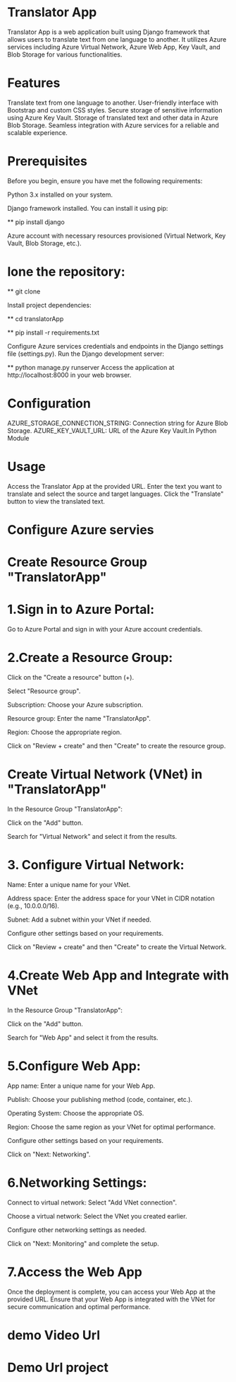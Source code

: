# Translator App
Translator App is a web application built using Django framework that allows users to translate text from one language to another. It utilizes Azure services including Azure Virtual Network, Azure Web App, Key Vault, and Blob Storage for various functionalities.

# Features
Translate text from one language to another.
User-friendly interface with Bootstrap and custom CSS styles.
Secure storage of sensitive information using Azure Key Vault.
Storage of translated text and other data in Azure Blob Storage.
Seamless integration with Azure services for a reliable and scalable experience.

# Prerequisites
Before you begin, ensure you have met the following requirements:

Python 3.x installed on your system.

Django framework installed. You can install it using pip:

** pip install django

Azure account with necessary resources provisioned (Virtual Network, Key Vault, Blob Storage, etc.).

# lone the repository:

** git clone <repository-url>

Install project dependencies:

** cd translatorApp

** pip install -r requirements.txt

Configure Azure services credentials and endpoints in the Django settings file (settings.py).
Run the Django development server:

** python manage.py runserver
Access the application at http://localhost:8000 in your web browser.


# Configuration
AZURE_STORAGE_CONNECTION_STRING: Connection string for Azure Blob Storage.
AZURE_KEY_VAULT_URL: URL of the Azure Key Vault.In Python Module


# Usage
Access the Translator App at the provided URL.
Enter the text you want to translate and select the source and target languages.
Click the "Translate" button to view the translated text.


# Configure Azure servies 

# Create Resource Group "TranslatorApp"

# 1.Sign in to Azure Portal:

Go to Azure Portal and sign in with your Azure account credentials.

# 2.Create a Resource Group:

Click on the "Create a resource" button (+).

Select "Resource group".

Subscription: Choose your Azure subscription.

Resource group: Enter the name "TranslatorApp".

Region: Choose the appropriate region.

Click on "Review + create" and then "Create" to create the resource group.


# Create Virtual Network (VNet) in "TranslatorApp"
In the Resource Group "TranslatorApp":

Click on the "Add" button.

Search for "Virtual Network" and select it from the results.

# 3. Configure Virtual Network:

Name: Enter a unique name for your VNet.

Address space: Enter the address space for your VNet in CIDR notation (e.g., 10.0.0.0/16).

Subnet: Add a subnet within your VNet if needed.

Configure other settings based on your requirements.

Click on "Review + create" and then "Create" to create the Virtual Network.

# 4.Create Web App and Integrate with VNet

In the Resource Group "TranslatorApp":

Click on the "Add" button.

Search for "Web App" and select it from the results.

# 5.Configure Web App:

App name: Enter a unique name for your Web App.

Publish: Choose your publishing method (code, container, etc.).

Operating System: Choose the appropriate OS.

Region: Choose the same region as your VNet for optimal performance.

Configure other settings based on your requirements.

Click on "Next: Networking".

# 6.Networking Settings:
Connect to virtual network: Select "Add VNet connection".

Choose a virtual network: Select the VNet you created earlier.

Configure other networking settings as needed.

Click on "Next: Monitoring" and complete the setup.

# 7.Access the Web App

Once the deployment is complete, you can access your Web App at the provided URL. Ensure that your Web App is integrated with the VNet for secure communication and optimal performance.



# demo Video  Url

# Demo Url project
